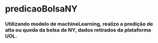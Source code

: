 # predicaoBolsaNY
### Utilizando modelo de machineLearning, realizo a predição de alta ou queda da bolsa de NY, dados retirados da plataforma UOL.
